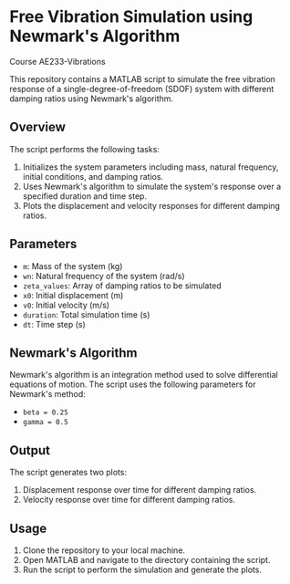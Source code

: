 # Free Vibration Simulation using Newmark's Algorithm

Course AE233-Vibrations

This repository contains a MATLAB script to simulate the free vibration response of a single-degree-of-freedom (SDOF) system with different damping ratios using Newmark's algorithm.

## Overview

The script performs the following tasks:
1. Initializes the system parameters including mass, natural frequency, initial conditions, and damping ratios.
2. Uses Newmark's algorithm to simulate the system's response over a specified duration and time step.
3. Plots the displacement and velocity responses for different damping ratios.

## Parameters

- `m`: Mass of the system (kg)
- `wn`: Natural frequency of the system (rad/s)
- `zeta_values`: Array of damping ratios to be simulated
- `x0`: Initial displacement (m)
- `v0`: Initial velocity (m/s)
- `duration`: Total simulation time (s)
- `dt`: Time step (s)

## Newmark's Algorithm

Newmark's algorithm is an integration method used to solve differential equations of motion. The script uses the following parameters for Newmark's method:
- `beta = 0.25`
- `gamma = 0.5`

## Output

The script generates two plots:
1. Displacement response over time for different damping ratios.
2. Velocity response over time for different damping ratios.

## Usage

1. Clone the repository to your local machine.
2. Open MATLAB and navigate to the directory containing the script.
3. Run the script to perform the simulation and generate the plots.
